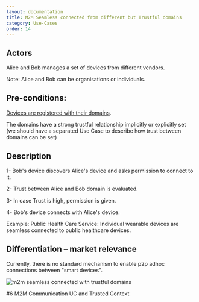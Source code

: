 ```yaml
---
layout: documentation
title: M2M Seamless connected from different but Trustful domains
category: Use-Cases
order: 14
---
```


## Actors

Alice and Bob manages a set of devices from different vendors.

Note: Alice and Bob can be organisations or individuals.

## Pre-conditions:

[Devices are registered with their domains](../M2M%20Always%20Connected%20in%20Trustful%20Domains%20for%20Multi%20vendor%20devices.md).

The domains have a strong trustful relationship implicitly or explicitly set (we should have a separated Use Case to describe how trust between domains can be set)

## Description

1- Bob's device discovers Alice's device and asks permission to connect to it.

2- Trust between Alice and Bob domain is evaluated.

3- In case Trust is high, permission is given.

4- Bob's device connects with Alice's device.

Example: Public Health Care Service: Individual wearable devices are seamless connected to public healthcare devices.

## Differentiation – market relevance

Currently, there is no standard mechanism to enable p2p adhoc connections between "smart devices".

![m2m seamless connected with trustful domains](https://cloud.githubusercontent.com/assets/3893553/6000435/bb27c2e4-aad5-11e4-9efb-0c33699b3667.png)

#6 M2M Communication UC and Trusted Context
